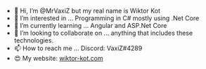 - 👋 Hi, I’m @MrVaxiZ but my real name is Wiktor Kot
- 👀 I’m interested in ... Programming in C# mostly using .Net Core 
- 🌱 I’m currently learning ... Angular and ASP.Net Core   
- 💞️ I’m looking to collaborate on ... anything that includes these technologies. 
- 📫 How to reach me ... Discord: VaxiZ#4289
- :heart_eyes: My website: [wiktor-kot.com](https://wiktor-kot.com/) 
